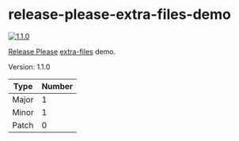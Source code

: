 # release-please-extra-files-demo

[![1.1.0](https://img.shields.io/badge/Conventional%20Commits-1.1.0-green.svg)](https://conventionalcommits.org) <!-- x-release-please-version -->

[Release Please](https://github.com/google-github-actions/release-please-action#adding-additional-files) [extra-files](https://github.com/googleapis/release-please/blob/main/docs/customizing.md#updating-arbitrary-files) demo.

Version: 1.1.0 <!-- x-release-please-version -->

| Type  | Number                            |
| ----- | --------------------------------- |
| Major | 1 <!-- x-release-please-major --> |
| Minor | 1 <!-- x-release-please-minor --> |
| Patch | 0 <!-- x-release-please-patch --> |
